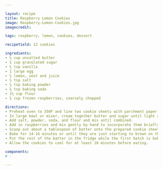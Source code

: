 ```yaml
---

layout: recipe
title: Raspberry Lemon Cookies
image: Raspberry-Lemon-Cookies.jpg
imagecredit:

tags: raspberry, lemon, cookies, dessert

recipeYield: 12 cookies

ingredients: 
- ½ cup unsalted butter
- 1 cup granulated sugar
- ½ tsp vanilla
- 1 large egg
- ½ lemon, zest and juice
- ¼ tsp salt
- ¼ tsp baking powder
- ⅛ tsp baking soda
- 1½ cup flour
- ¾ cup frozen raspberries, coarsely chopped 

directions:
- Preheat oven to 350F and line two cookie sheets with parchment paper or silicon baking mats. Set aside.
- In large bowl or mixer, cream together butter and sugar until light and fluffy. Add vanilla, egg, zest, and juice and mix well, scraping down the sides of the bowl as necessary. 
- Add salt, powder, soda, and flour and mix until combined. 
- Add in raspberries and mix gently by hand to incorporate them briefly. (If you mix too well, you won’t get the picturesque marbling of red running through the rest of the cookie.)
- Scoop out about a tablespoon of batter onto the prepared cookie sheet. Mixture will be extremely sticky. 
- Bake for 14-16 minutes or until they are just starting to brown on the edges and are no longer shiny at all.
- Put the rest of the batter in the fridge while the first batch is baking--as the raspberries thaw, they will add even more moisture to the batter and make it really sticky or runny. 
- Allow the cookies to cool for at least 10 minutes before eating. 

components:
# -

---
```

